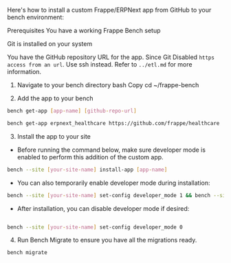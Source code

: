 Here's how to install a custom Frappe/ERPNext app from GitHub to your bench environment:

Prerequisites
You have a working Frappe Bench setup

Git is installed on your system

You have the GitHub repository URL for the app. Since Git Disabled `https access from an url`. Use ssh instead. Refer to `../etl.md` for more information.

1. Navigate to your bench directory
   bash
   Copy
   cd ~/frappe-bench

2. Add the app to your bench

```bash
bench get-app [app-name] [github-repo-url]
```

```bash
bench get-app erpnext_healthcare https://github.com/frappe/healthcare
```

3. Install the app to your site

- Before running the command below, make sure developer mode is enabled to perform this addition of the custom app.

```bash
bench --site [your-site-name] install-app [app-name]

```

- You can also temporarily enable developer mode during installation:

```bash
bench --site [your-site-name] set-config developer_mode 1 && bench --site [your-site-name] install-app icrm
```

- After installation, you can disable developer mode if desired:

```bash

bench --site [your-site-name] set-config developer_mode 0

```

4. Run Bench Migrate to ensure you have all the migrations ready.

```bash
bench migrate
```

